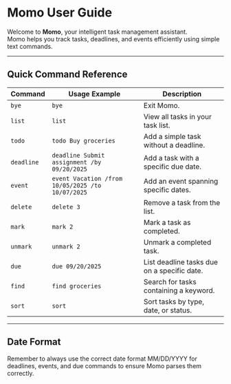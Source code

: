 # Momo User Guide

Welcome to **Momo**, your intelligent task management assistant.  
Momo helps you track tasks, deadlines, and events efficiently using simple text commands.

---

## Quick Command Reference

| Command   | Usage Example                                    | Description                                 |
|-----------|--------------------------------------------------|---------------------------------------------|
| `bye`     | `bye`                                            | Exit Momo.                                  |
| `list`    | `list`                                           | View all tasks in your task list.           |
| `todo`    | `todo Buy groceries`                             | Add a simple task without a deadline.       |
| `deadline`| `deadline Submit assignment /by 09/20/2025`      | Add a task with a specific due date.        |
| `event`   | `event Vacation /from 10/05/2025 /to 10/07/2025` | Add an event spanning specific dates.       |
| `delete`  | `delete 3`                                       | Remove a task from the list.                |
| `mark`    | `mark 2`                                         | Mark a task as completed.                   |
| `unmark`  | `unmark 2`                                       | Unmark a completed task.                    |
| `due`     | `due 09/20/2025`                                 | List deadline tasks due on a specific date. |
| `find`    | `find groceries`                                 | Search for tasks containing a keyword.      |
| `sort`    | `sort`                                           | Sort tasks by type, date, or status.        |

---

## Date Format
Remember to always use the correct date format MM/DD/YYYY for deadlines, events, and due commands to ensure Momo parses them correctly.